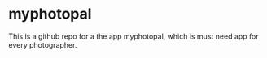 # myphotopal
This is a github repo for a the app myphotopal, which is must need app for every photographer.
